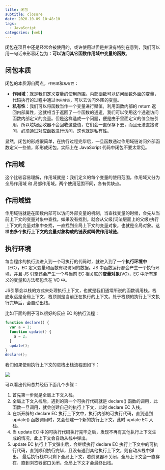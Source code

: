 ```yaml
---
title: 闭包
subtitle: closure
date: 2020-10-09 10:48:10
tags:
  - JavaScript
categories: [web]
---
```

闭包在项目中还是经常会被使用的，或许使用过但是并没有特别在意到，我们可以用一句话来形容闭包为：**可以访问其它函数作用域中变量的函数**。

<!-- more -->
## 闭包本质
闭包的本质源自两点，`作用域`和`私有性`：
- **作用域**：就是我们定义变量的使用范围。内部函数可以访问函数外面的变量，代码执行的过程中通过`作用域链`，可以去访问外围的变量。
- **私有性**：我们可以将函数当作一个变量进行赋值，利用函数内部的 return 返回内部属性，这就相当于返回了一个函数的通道，我们可以使用这个通道访问函数内部定义的变量。但是这样造成一个问题，便是由于里面定义的值会被引用，所以垃圾回收器不会回收这些值，它们会一直保存下去，而且无法直接访问，必须通过对应函数进行访问，这也就是私有性。

显然，闭包的形成很简单，在执行过程完毕后，一旦函数通过作用域链访问外部函数定义一些值，即形成闭包。实际上在 JavaScript 代码中闭包不要太常见。
## 作用域
这个比较容易理解，作用域就是：我们定义的每个变量的使用范围。作用域又分为 全局作用域 和 局部作用域。两个使用范围不同，各有优缺点。
## 作用域链
作用域链就是在函数内部可以访问外部变量的机制，当查找变量的时候，会先从当前上下文的变量对象中查找，如果没有找到，就会从父级(词法层面上的父级)执行上下文的变量对象中查找，一直找到全局上下文的变量对象，也就是全局对象。这样**由多个执行上下文的变量对象构成的链表就叫做作用域链**。
## 执行环境
每当程序的执行流进入到一个可执行的代码时，就进入到了一个**执行环境中**（EC），EC 定义变量和函数有权访问的数据。JS 中函数运行都会产生一个执行环境，并且 JS 引擎还会产生一个与当前 EC 相关联的**变量对象**(VO)，EC 中所有定义的变量和方法都包含在 VO 中。

JS引擎会以栈的方式来处理执行上下文，也就是我们通常所说的函数调用栈。栈底永远是全局上下文，栈顶则是当前正在执行的上下文。处于栈顶的执行上下文执行完毕后，会自动出栈。

比如下面的例子可以很好的反应 EC 的执行流程：
```javascript
function declare() {
  var a = 1;
  function update() {
    a = 2;
  }
  update();
}
declare();
```
我们如果使用执行上下文的进栈出栈流程图如下：

![](https://img.bipch.cn/2021/02/03/2ccaa5a6430c3.jpg)

可以看出代码总共经历下面几个步骤：

1. 首先第一步就是全局上下文入栈。
2. 全局上下文入栈后，遇到的第一个可执行代码就是 declare() 函数的调用，此函数一旦调用，就会创建自己的执行上下文，此时 declare EC 入栈。
3. 在新开辟的 declare EC 执行上下文中，执行内部的可执行代码，直到遇到 update() 函数调用时，又会创建一个新的执行上下文，此时 update EC 入栈。
4. 当 update EC 中的可执行代码执行完毕之后，发现不再有其他执行上下文生成的情况，此上下文会自动从栈中弹出。
5. update EC 执行上下文弹出后，会继续执行 declare EC 执行上下文中的可执行代码，直到顺利执行完毕，且没有遇到其他执行上下文，则自动从栈中弹出。
最后执行栈中只剩下全局上下文，若浏览器不关闭，全局上下文会一直存在，直到浏览器窗口关闭，全局上下文才会最终出栈。